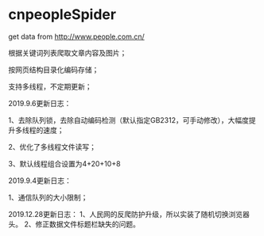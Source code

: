 # cnpeopleSpider

get data from http://www.people.com.cn/

根据关键词列表爬取文章内容及图片；

按网页结构目录化编码存储；

支持多线程，不定期更新；



2019.9.6更新日志：

1、去除队列锁，去除自动编码检测（默认指定GB2312，可手动修改），大幅度提升多线程的速度；

2、优化了多线程文件读写；

3、默认线程组合设置为4+20+10+8


2019.9.4更新日志：

1、通信队列的大小限制；

2019.12.28更新日志：
1、人民网的反爬防护升级，所以实装了随机切换浏览器头。
2、修正数据文件标题栏缺失的问题。

